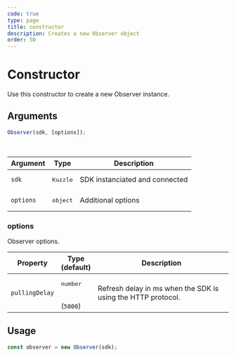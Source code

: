 ```yaml
---
code: true
type: page
title: constructor
description: Creates a new Observer object
order: 50
---
```


# Constructor

Use this constructor to create a new Observer instance.

## Arguments

```js
Observer(sdk, [options]);
```

<br/>

| Argument  | Type              | Description                    |
|-----------|-------------------|--------------------------------|
| `sdk`     | <pre>Kuzzle</pre> | SDK instanciated and connected |
| `options` | <pre>object</pre> | Additional options             |

### options

Observer options.

| Property       | Type<br/>(default)             | Description                                                  |
|----------------|--------------------------------|--------------------------------------------------------------|
| `pullingDelay` | <pre>number</pre><br/>(`5000`) | Refresh delay in ms when the SDK is using the HTTP protocol. |

## Usage

```js
const observer = new Observer(sdk);
```